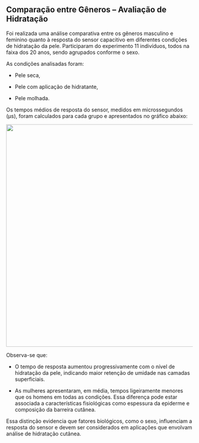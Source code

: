 ## Comparação entre Gêneros – Avaliação de Hidratação

Foi realizada uma análise comparativa entre os gêneros masculino e feminino quanto à resposta do sensor capacitivo em diferentes condições de hidratação da pele. Participaram do experimento 11 indivíduos, todos na faixa dos 20 anos, sendo agrupados conforme o sexo.

As condições analisadas foram:

* Pele seca,

* Pele com aplicação de hidratante,

* Pele molhada.

Os tempos médios de resposta do sensor, medidos em microssegundos (µs), foram calculados para cada grupo e apresentados no gráfico abaixo:

<img src="https://github.com/user-attachments/assets/b739400e-84d7-45f1-bf65-09a3aa25afed" width="600">



Observa-se que:

* O tempo de resposta aumentou progressivamente com o nível de hidratação da pele, indicando maior retenção de umidade nas camadas superficiais.

* As mulheres apresentaram, em média, tempos ligeiramente menores que os homens em todas as condições. Essa diferença pode estar associada a características fisiológicas como espessura da epiderme e composição da barreira cutânea.

Essa distinção evidencia que fatores biológicos, como o sexo, influenciam a resposta do sensor e devem ser considerados em aplicações que envolvam análise de hidratação cutânea.

